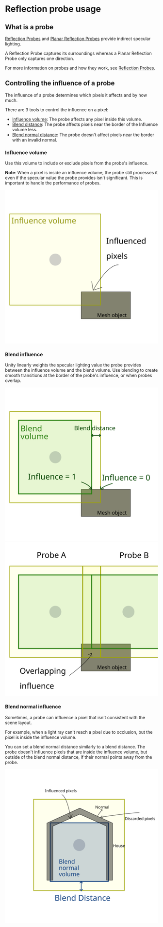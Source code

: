 # Reflection probe usage

## What is a probe

[Reflection Probes](Reflection-Probe.md) and [Planar Reflection Probes](Planar-Reflection-Probe.md) provide indirect specular lighting.

A Reflection Probe captures its surroundings whereas a Planar Reflection Probe only captures one direction.

For more information on probes and how they work, see [Reflection Probes](Reflection-Probes-Intro.md).


## Controlling the influence of a probe

The influence of a probe determines which pixels it affects and by how much.

There are 3 tools to control the influence on a pixel:

* [Influence volume](#influence-volume): The probe affects any pixel inside this volume.
* [Blend distance](#blend-influence): The probe affects pixels near the border of the Influence volume less.
* [Blend normal distance](#blend-normal-influence): The probe doesn't affect pixels near the border with an invalid normal.

### Influence volume

Use this volume to include or exclude pixels from the probe's influence.

**Note**: When a pixel is inside an influence volume, the probe still processes it even if the specular value the probe provides isn't significant. This is important to handle the performance of probes.

![](Images/ReflectionProbe_Influence.svg)

### Blend influence

Unity linearly weights the specular lighting value the probe provides between the influence volume and the blend volume.
Use blending to create smooth transitions at the border of the probe's influence, or when probes overlap.

![](Images/ReflectionProbe_InfluenceBlend.svg)
![](Images/ReflectionProbe_InfluenceBlendOverlap.svg)

### Blend normal influence

Sometimes, a probe can influence a pixel that isn't consistent with the scene layout.

For example, when a light ray can't reach a pixel due to occlusion, but the pixel is inside the influence volume.

You can set a blend normal distance similarly to a blend distance. The probe doesn't influence pixels that are inside the influence volume, but outside of the blend normal distance, if their normal points away from the probe.

![](Images/ReflectionProbe_InfluenceBlendNormal.svg)
